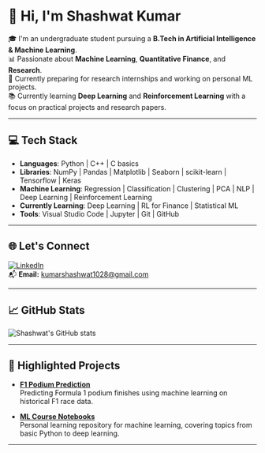 # 👋 Hi, I'm Shashwat Kumar

🎓 I'm an undergraduate student pursuing a **B.Tech in Artificial Intelligence & Machine Learning**.  
📊 Passionate about **Machine Learning**, **Quantitative Finance**, and **Research**.  
🔭 Currently preparing for research internships and working on personal ML projects.  
📚 Currently learning **Deep Learning** and **Reinforcement Learning** with a focus on practical projects and research papers.

---

## 💻 Tech Stack
- **Languages**: Python | C++ | C basics
- **Libraries**: NumPy | Pandas | Matplotlib | Seaborn | scikit-learn | Tensorflow | Keras
- **Machine Learning**: Regression | Classification | Clustering | PCA | NLP | Deep Learning | Reinforcement Learning
- **Currently Learning**: Deep Learning | RL for Finance | Statistical ML
- **Tools**: Visual Studio Code | Jupyter | Git | GitHub

---

## 🌐 Let's Connect
[![LinkedIn](https://img.shields.io/badge/LinkedIn-0A66C2?style=flat&logo=linkedin&logoColor=white)](https://www.linkedin.com/in/shash-ai)  
📬 **Email:** kumarshashwat1028@gmail.com

---

## 📈 GitHub Stats
![Shashwat's GitHub stats](https://github-readme-stats.vercel.app/api?username=Shashquatch28&show_icons=true&theme=tokyonight)

---

## 📂 Highlighted Projects
- **[F1 Podium Prediction](https://github.com/Shashquatch28/f1-podium-prediction)**  
  Predicting Formula 1 podium finishes using machine learning on historical F1 race data.

- **[ML Course Notebooks](https://github.com/Shashquatch28/ml-course-notebooks)**  
  Personal learning repository for machine learning, covering topics from basic Python to deep learning.

---

